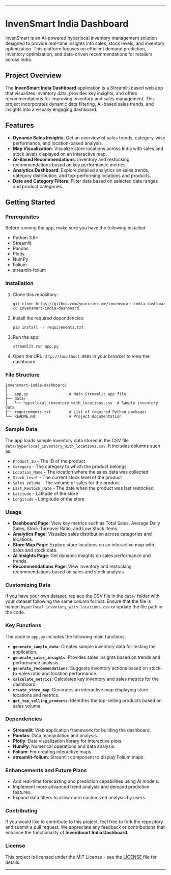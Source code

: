 
---

# InvenSmart India Dashboard

InvenSmart is an AI-powered hyperlocal inventory management solution designed to provide real-time insights into sales, stock levels, and inventory optimization. This platform focuses on efficient demand prediction, inventory optimization, and data-driven recommendations for retailers across India.

## Project Overview

The **InvenSmart India Dashboard** application is a Streamlit-based web app that visualizes inventory data, provides key insights, and offers recommendations for improving inventory and sales management. This project incorporates dynamic data filtering, AI-based sales trends, and insights into a visually engaging dashboard.

## Features

- **Dynamic Sales Insights**: Get an overview of sales trends, category-wise performance, and location-based analysis.
- **Map Visualization**: Visualize store locations across India with sales and stock levels displayed on an interactive map.
- **AI-Based Recommendations**: Inventory and restocking recommendations based on key performance metrics.
- **Analytics Dashboard**: Explore detailed analytics on sales trends, category distribution, and top-performing locations and products.
- **Date and Category Filters**: Filter data based on selected date ranges and product categories.

## Getting Started

### Prerequisites

Before running the app, make sure you have the following installed:

- Python 3.8+
- Streamlit
- Pandas
- Plotly
- NumPy
- Folium
- streamlit-folium

### Installation

1. Clone this repository:

   ```bash
   git clone https://github.com/yourusername/invensmart-india-dashboard.git
   cd invensmart-india-dashboard
   ```

2. Install the required dependencies:

   ```bash
   pip install -r requirements.txt
   ```

3. Run the app:

   ```bash
   streamlit run app.py
   ```

4. Open the URL `http://localhost:8501` in your browser to view the dashboard.

### File Structure

```text
invensmart-india-dashboard/
│
├── app.py                  # Main Streamlit app file
├── data/
│   └── hyperlocal_inventory_with_locations.csv  # Sample inventory data
├── requirements.txt        # List of required Python packages
└── README.md               # Project documentation
```

### Sample Data

The app loads sample inventory data stored in the CSV file `data/hyperlocal_inventory_with_locations.csv`. It includes columns such as:

- `Product_ID` - The ID of the product
- `Category` - The category to which the product belongs
- `Location_Name` - The location where the sales data was collected
- `Stock_Level` - The current stock level of the product
- `Sales_Volume` - The volume of sales for the product
- `Last_Restock_Date` - The date when the product was last restocked
- `Latitude` - Latitude of the store
- `Longitude` - Longitude of the store

### Usage

- **Dashboard Page**: View key metrics such as Total Sales, Average Daily Sales, Stock Turnover Ratio, and Low Stock Items.
- **Analytics Page**: Visualize sales distribution across categories and locations.
- **Store Map Page**: Explore store locations on an interactive map with sales and stock data.
- **AI Insights Page**: Get dynamic insights on sales performance and trends.
- **Recommendations Page**: View inventory and restocking recommendations based on sales and stock analysis.

### Customizing Data

If you have your own dataset, replace the CSV file in the `data/` folder with your dataset following the same column format. Ensure that the file is named `hyperlocal_inventory_with_locations.csv` or update the file path in the code.

### Key Functions

The code in `app.py` includes the following main functions:

- **`generate_sample_data`**: Creates sample inventory data for testing the application.
- **`generate_sales_insights`**: Provides sales insights based on trends and performance analysis.
- **`generate_recommendations`**: Suggests inventory actions based on stock-to-sales ratio and location performance.
- **`calculate_metrics`**: Calculates key inventory and sales metrics for the dashboard.
- **`create_store_map`**: Generates an interactive map displaying store locations and metrics.
- **`get_top_selling_products`**: Identifies the top-selling products based on sales volume.

### Dependencies

- **Streamlit**: Web application framework for building the dashboard.
- **Pandas**: Data manipulation and analysis.
- **Plotly**: Data visualization library for interactive plots.
- **NumPy**: Numerical operations and data analysis.
- **Folium**: For creating interactive maps.
- **streamlit-folium**: Streamlit component to display Folium maps.

### Enhancements and Future Plans

- Add real-time forecasting and prediction capabilities using AI models.
- Implement more advanced trend analysis and demand prediction features.
- Expand data filters to allow more customized analysis by users.

### Contributing

If you would like to contribute to this project, feel free to fork the repository and submit a pull request. We appreciate any feedback or contributions that enhance the functionality of **InvenSmart India Dashboard**.

### License

This project is licensed under the MIT License - see the [LICENSE](LICENSE) file for details.

---

